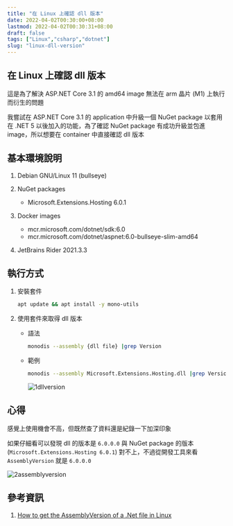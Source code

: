 ```yaml
---
title: "在 Linux 上確認 dll 版本"
date: 2022-04-02T00:30:00+08:00
lastmod: 2022-04-02T00:30:31+08:00
draft: false
tags: ["Linux","csharp","dotnet"]
slug: "linux-dll-version"
---
```


## 在 Linux 上確認 dll 版本

這是為了解決 ASP.NET Core 3.1 的 amd64 image 無法在 arm 晶片 (M1) 上執行而衍生的問題

我嘗試在 ASP.NET Core 3.1 的 application 中升級一個 NuGet package 以套用在 .NET 5 以後加入的功能，為了確認 NuGet package 有成功升級並包進 image，所以想要在 container 中直接確認 dll 版本

## 基本環境說明

1. Debian GNU/Linux 11 (bullseye)
2. NuGet packages

    - Microsoft.Extensions.Hosting 6.0.1

3. Docker images

    - mcr.microsoft.com/dotnet/sdk:6.0
    - mcr.microsoft.com/dotnet/aspnet:6.0-bullseye-slim-amd64

4. JetBrains Rider 2021.3.3

## 執行方式

1. 安裝套件

    ```bash
    apt update && apt install -y mono-utils
    ```

2. 使用套件來取得 dll 版本

    - 語法

        ```bash
        monodis --assembly {dll file} |grep Version
        ```

    - 範例

        ```bash
        monodis --assembly Microsoft.Extensions.Hosting.dll |grep Version
        ```

        ![1dllversion](https://user-images.githubusercontent.com/3851540/159893854-9f23b444-84dd-40fe-839f-12c3ca790233.png)

## 心得

感覺上使用機會不高，但既然查了資料還是紀錄一下加深印象

如果仔細看可以發現 dll 的版本是 `6.0.0.0` 與 NuGet package 的版本 (`Microsoft.Extensions.Hosting 6.0.1`) 對不上，不過從開發工具來看 `AssemblyVersion` 就是 `6.0.0.0`

![2assemblyversion](https://user-images.githubusercontent.com/3851540/159893862-912e6907-ffd2-43b8-adf1-da1e13aa5cad.png)

## 參考資訊

1. [How to get the AssemblyVersion of a .Net file in Linux](https://stackoverflow.com/a/69212442)
